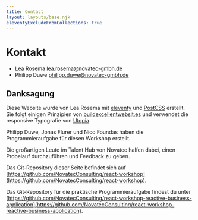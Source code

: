 ```yaml
---
title: Contact
layout: layouts/base.njk
eleventyExcludeFromCollections: true
---
```


# Kontakt

- Lea Rosema [lea.rosema@novatec-gmbh.de](mailto:lea.rosema@novatec-gmbh.de)
- Philipp Duwe [philipp.duwe@novatec-gmbh.de](mailto:philipp.duwe@novatec-gmbh.de)

## Danksagung

Diese Website wurde von Lea Rosema mit [eleventy](https://11ty.dev) und [PostCSS](https://postcss.org) erstellt. Sie folgt einigen Prinzipien von [buildexcellentwebsit.es](https://buildexcellentwebsit.es) und verwendet die responsive Typografie von [Utopia](https://utopia.fyi).

Philipp Duwe, Jonas Flurer und Nico Foundas haben die Programmieraufgabe für diesen Workshop erstellt.

Die großartigen Leute im Talent Hub von Novatec halfen dabei, einen Probelauf durchzuführen und Feedback zu geben.

Das Git-Repository dieser Seite befindet sich auf [https://github.com/NovatecConsulting/react-workshop](https://github.com/NovatecConsulting/react-workshop).

Das Git-Repository für die praktische Programmieraufgabe findest du unter [https://github.com/NovatecConsulting/react-workshop-reactive-business-application](https://github.com/NovatecConsulting/react-workshop-reactive-business-application).
